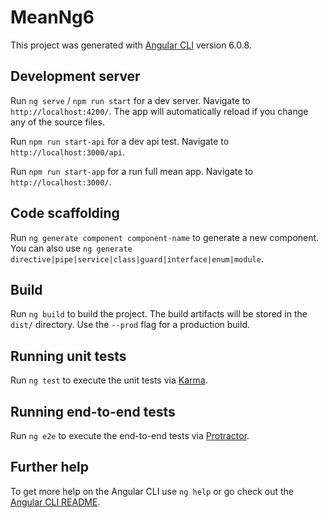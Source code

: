 # MeanNg6

This project was generated with [Angular CLI](https://github.com/angular/angular-cli) version 6.0.8.

## Development server

Run `ng serve` / `npm run start` for a dev server. Navigate to `http://localhost:4200/`. The app will automatically reload if you change any of the source files.

Run `npm run start-api` for a dev api test. Navigate to `http://localhost:3000/api`.

Run `npm run start-app` for a run full mean app. Navigate to `http://localhost:3000/`. 

## Code scaffolding

Run `ng generate component component-name` to generate a new component. You can also use `ng generate directive|pipe|service|class|guard|interface|enum|module`.

## Build

Run `ng build` to build the project. The build artifacts will be stored in the `dist/` directory. Use the `--prod` flag for a production build.

## Running unit tests

Run `ng test` to execute the unit tests via [Karma](https://karma-runner.github.io).

## Running end-to-end tests

Run `ng e2e` to execute the end-to-end tests via [Protractor](http://www.protractortest.org/).

## Further help

To get more help on the Angular CLI use `ng help` or go check out the [Angular CLI README](https://github.com/angular/angular-cli/blob/master/README.md).
